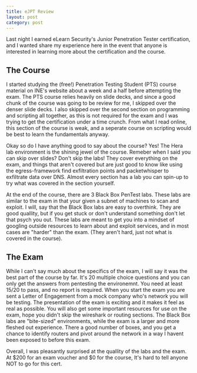 ```yaml
---
title: eJPT Review
layout: post
category: post
---
```



Last night I earned eLearn Security's Junior Penetration Tester certification, and I wanted share my experience here in the event that anyone is interested in learning more about the certification and the course.
<br/>

## The Course
I started studying the (free!) Penetration Testing Student (PTS) course material on INE's website about a week and a half before attempting the exam.  The PTS course relies heavily on slide decks, and since a good chunk of the course was going to be review for me, I skipped over the denser slide decks.  I also skipped over the second section on programming and scripting all together, as this is not required for the exam and I was trying to get the certification under a time crunch.  From what I read online, this section of the course is weak, and a seperate course on scripting would be best to learn the fundamentals anyway.
<br/>

Okay so do I have anything good to say about the course? Yes! The Hera lab environment is the shining jewel of the course.  Remeber when I said you can skip over slides? Don't skip the labs!  They cover everything on the exam, and things that aren't covered but are just good to know like using the egress-framework find exfiltration points and packetwhisper to exfiltrate data over DNS.  Almost every section has a lab you can spin-up to try what was covered in the section yourself.
<br/>

At the end of the course, there are 3 Black Box PenTest labs.  These labs are similar to the exam in that your given a subnet of machines to scan and exploit.  I will, say that the Black Box labs are easy to overthink.  They are good quallity, but if you get stuck or don't understand something don't let that psych you out.  These labs are meant to get you into a mindset of googling outside resources to learn about and exploit services, and in most cases are "harder" than the exam. (They aren't hard, just not what is covered in the course).
<br/>

## The Exam
While I can't say much about the specifics of the exam, I will say it was the best part of the course by far.  It's 20 multiple choice questions and you can only get the answers from pentesting the environemnt.  You need at least 15/20 to pass, and no report is required.  When you start the exam you are sent a Letter of Engagement from a mock company who's network you will be testing.  The presentation of the exam is exciting and it makes it feel as real as possible.  You will also get some important resources for use on the exam, hope you didn't skip the wireshark or routing sections.  The Black Box labs are "bite-sized" environments, while the exam is a larger and more fleshed out experience.  There a good number of boxes, and you get a chance to identify routers and pivot around the network in a way I havent been exposed to before this exam.
<br/>

Overall, I was pleasantly surprised at the quallity of the labs and the exam.  At $200 for an exam voucher and $0 for the course, It's hard to tell anyone NOT to go for this cert.